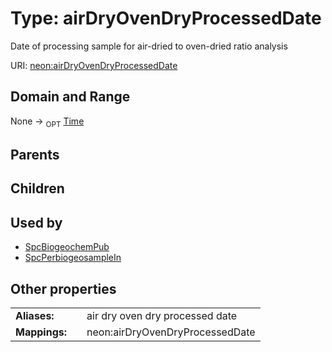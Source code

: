
# Type: airDryOvenDryProcessedDate


Date of processing sample for air-dried to oven-dried ratio analysis

URI: [neon:airDryOvenDryProcessedDate](https://data.neonscience.org/airDryOvenDryProcessedDate)


## Domain and Range

None ->  <sub>OPT</sub> [Time](types/Time.md)

## Parents


## Children


## Used by

 * [SpcBiogeochemPub](SpcBiogeochemPub.md)
 * [SpcPerbiogeosampleIn](SpcPerbiogeosampleIn.md)

## Other properties

|  |  |  |
| --- | --- | --- |
| **Aliases:** | | air dry oven dry processed date |
| **Mappings:** | | neon:airDryOvenDryProcessedDate |

